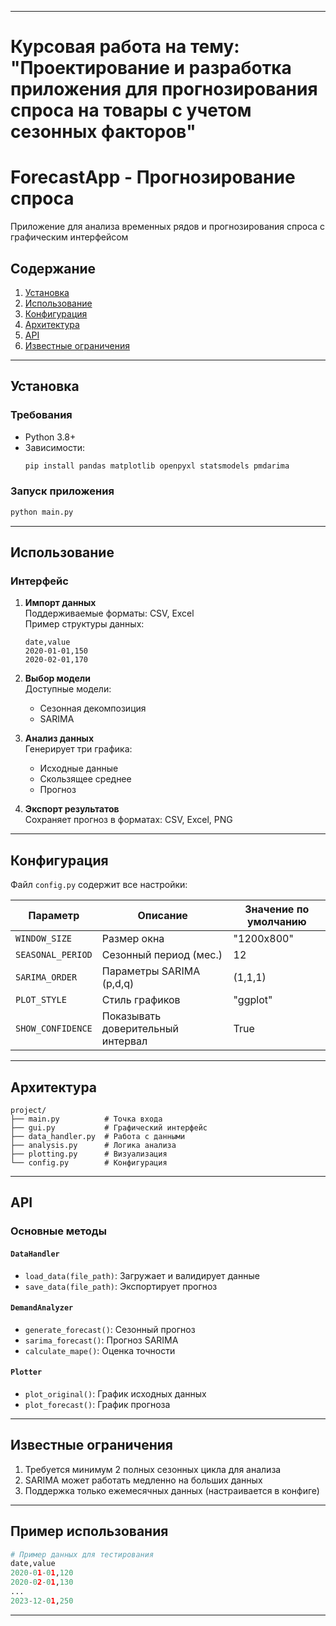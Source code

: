 
---
# Курсовая работа на тему: "Проектирование и разработка приложения для прогнозирования спроса на товары с учетом сезонных факторов"
# ForecastApp - Прогнозирование спроса
Приложение для анализа временных рядов и прогнозирования спроса с графическим интерфейсом

## Содержание
1. [Установка](#установка)
2. [Использование](#использование)
3. [Конфигурация](#конфигурация)
4. [Архитектура](#архитектура)
5. [API](#api)
6. [Известные ограничения](#известные-ограничения)

---

## Установка
### Требования
- Python 3.8+
- Зависимости:
  ```bash
  pip install pandas matplotlib openpyxl statsmodels pmdarima
  ```

### Запуск приложения
```bash
python main.py
```

---

## Использование
### Интерфейс

1. **Импорт данных**  
   Поддерживаемые форматы: CSV, Excel  
   Пример структуры данных:
   ```csv
   date,value
   2020-01-01,150
   2020-02-01,170
   ```

2. **Выбор модели**  
   Доступные модели:
   - Сезонная декомпозиция
   - SARIMA

3. **Анализ данных**  
   Генерирует три графика:
   - Исходные данные
   - Скользящее среднее
   - Прогноз

4. **Экспорт результатов**  
   Сохраняет прогноз в форматах: CSV, Excel, PNG

---

## Конфигурация
Файл `config.py` содержит все настройки:

| Параметр | Описание | Значение по умолчанию |
|----------|----------|-----------------------|
| `WINDOW_SIZE` | Размер окна | "1200x800" |
| `SEASONAL_PERIOD` | Сезонный период (мес.) | 12 |
| `SARIMA_ORDER` | Параметры SARIMA (p,d,q) | (1,1,1) |
| `PLOT_STYLE` | Стиль графиков | "ggplot" |
| `SHOW_CONFIDENCE` | Показывать доверительный интервал | True |

---

## Архитектура
```
project/
├── main.py          # Точка входа
├── gui.py           # Графический интерфейс
├── data_handler.py  # Работа с данными
├── analysis.py      # Логика анализа
├── plotting.py      # Визуализация
└── config.py        # Конфигурация
```

---

## API
### Основные методы
#### `DataHandler`
- `load_data(file_path)`: Загружает и валидирует данные
- `save_data(file_path)`: Экспортирует прогноз

#### `DemandAnalyzer`
- `generate_forecast()`: Сезонный прогноз
- `sarima_forecast()`: Прогноз SARIMA
- `calculate_mape()`: Оценка точности

#### `Plotter`
- `plot_original()`: График исходных данных
- `plot_forecast()`: График прогноза

---

## Известные ограничения
1. Требуется минимум 2 полных сезонных цикла для анализа
2. SARIMA может работать медленно на больших данных
3. Поддержка только ежемесячных данных (настраивается в конфиге)

---

## Пример использования
```python
# Пример данных для тестирования
date,value
2020-01-01,120
2020-02-01,130
...
2023-12-01,250
```

---
